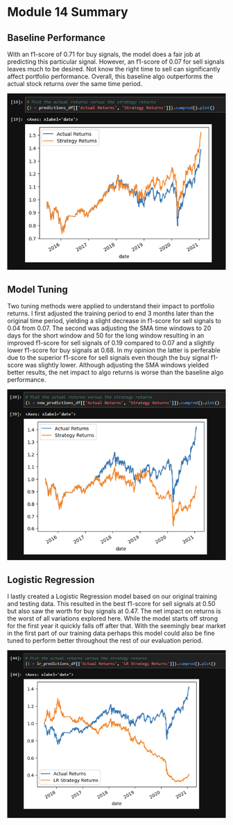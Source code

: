 # Module 14 Summary

## Baseline Performance

With an f1-score of 0.71 for buy signals, the model does a fair job at predicting this particular signal. However, an f1-score of 0.07 for sell signals leaves much to be desired. Not know the right time to sell can significantly affect portfolio performance. Overall, this baseline algo outperforms the actual stock returns over the same time period.

![Baseline](PNG%20Images/Baseline%20Strategy%20Algo.png)

## Model Tuning

Two tuning methods were applied to understand their impact to portfolio returns. I first adjusted the training period to end 3 months later than the original time period, yielding a slight decrease in f1-score for sell signals to 0.04 from 0.07. The second was adjusting the SMA time windows to 20 days for the short window and 50 for the long window resulting in an improved f1-score for sell signals of 0.19 compared to 0.07 and a slightly lower f1-score for buy signals at 0.68. In my opinion the latter is perferable due to the superior f1-score for sell signals even though the buy signal f1-score was slightly lower. Although adjusting the SMA windows yielded better results, the net impact to algo returns is worse than the baseline algo performance.

![TunedAlgo](PNG%20Images/Tuned%20SVM%20Algo.png)

## Logistic Regression

I lastly created a Logistic Regression model based on our original training and testing data. This resulted in the best f1-score for sell signals at 0.50 but also saw the worth for buy signals at 0.47. The net impact on returns is the worst of all variations explored here. While the model starts off strong for the first year it quickly falls off after that. With the seemingly bear market in the first part of our training data perhaps this model could also be fine tuned to perform better throughout the rest of our evaluation period.

![LRAlgo](PNG%20Images/Logistic%20Regression%20Algo.png)
